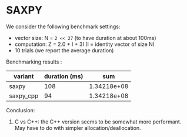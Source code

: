 # SAXPY


We consider the following benchmark settings:
- vector size: N = `2 << 27` (to have duration at about 100ms)
- computation: Z = 2.0 * I + 3I (I = identity vector of size N)
- 10 trials (we report the average duration)

Benchmarking results :

| variant   | duration (ms) | sum         |
|-----------|--------------|-------------|
| saxpy     | 108          | 1.34218e+08 |
| saxpy_cpp | 94           | 1.34218e+08 |


Conclusion:

1. C vs C++: the C++ version seems to be somewhat more performant. May have to do with simpler allocation/deallocation.